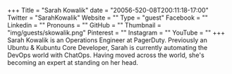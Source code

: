 +++
Title = "Sarah Kowalik"
date = "20056-520-08T200:11:18-17:00"
Twitter = "SarahKowalik"
Website = ""
Type = "guest"
Facebook = ""
Linkedin = ""
Pronouns = ""
GitHub = ""
Thumbnail = "img/guests/skowalik.png"
Pinterest = ""
Instagram = ""
YouTube = ""
+++
Sarah Kowalik is an Operations Engineer at PagerDuty. Previously an Ubuntu &amp; Kubuntu Core Developer, Sarah is currently automating the DevOps world with ChatOps. Having moved across the world, she&#39;s becoming an expert at standing on her head.
